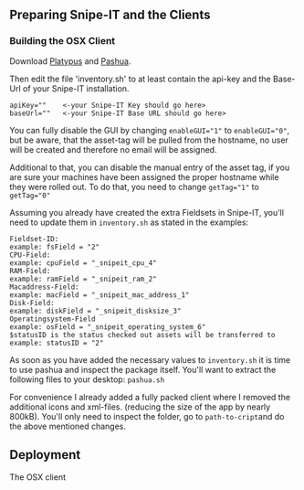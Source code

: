 


## Preparing Snipe-IT and the Clients

### Building the OSX Client



Download [Platypus](https://github.com/sveinbjornt/Platypus) and [Pashua](https://github.com/BlueM/Pashua). 


Then edit the file 'inventory.sh' to at least contain the api-key and the Base-Url of your Snipe-IT installation.
```
apiKey=""    <-your Snipe-IT Key should go here>
baseUrl=""   <-your Snipe-IT Base URL should go here>
```

You can fully disable the GUI by changing `enableGUI="1"` to `enableGUI="0"`, but be aware, that the asset-tag will be pulled from the hostname, no user will be created and therefore no email will be assigned.

Additional to that, you can disable the manual entry of the asset tag, if you are sure your machines have been assigned the proper hostname while they were rolled out. To do that, you need to change `getTag="1"` to `getTag="0"`

Assuming you already have created the extra Fieldsets in Snipe-IT, you'll need to update them in `inventory.sh` as stated in the examples:

```
Fieldset-ID:																		
example: fsField = "2"															
CPU-Field:
example: cpuField = "_snipeit_cpu_4"
RAM-Field:
example: ramField = "_snipeit_ram_2"
Macaddress-Field:
example: macField = "_snipeit_mac_address_1"
Disk-Field:		
example: diskField = "_snipeit_disksize_3"
Operatingsystem-Field
example: osField = "_snipeit_operating_system_6"
$statusID is the status checked out assets will be transferred to
example: statusID = "2"
```

As soon as you have added the necessary values to `inventory.sh` it is time to use pashua and inspect the package itself. You'll want to extract the following files to your desktop: `pashua.sh`

For convenience I already added a fully packed client where I removed the additional icons and xml-files. (reducing the size of the app by nearly 800kB). You'll only need to inspect the folder, go to `path-to-cript`and do the above mentioned changes.

## Deployment



The OSX client 

